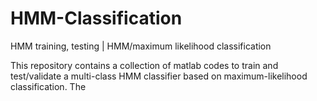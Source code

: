 # HMM-Classification
HMM training, testing | HMM/maximum likelihood classification

This repository contains a collection of matlab codes to train and test/validate a multi-class HMM classifier based on maximum-likelihood classification. The 
